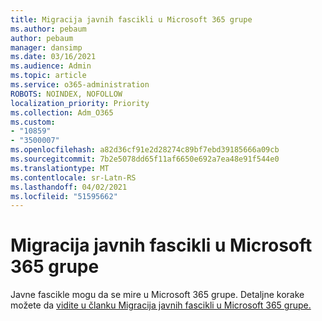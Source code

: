 ```yaml
---
title: Migracija javnih fascikli u Microsoft 365 grupe
ms.author: pebaum
author: pebaum
manager: dansimp
ms.date: 03/16/2021
ms.audience: Admin
ms.topic: article
ms.service: o365-administration
ROBOTS: NOINDEX, NOFOLLOW
localization_priority: Priority
ms.collection: Adm_O365
ms.custom:
- "10859"
- "3500007"
ms.openlocfilehash: a82d36cf91e2d28274c89bf7ebd39185666a09cb
ms.sourcegitcommit: 7b2e5078dd65f11af6650e692a7ea48e91f544e0
ms.translationtype: MT
ms.contentlocale: sr-Latn-RS
ms.lasthandoff: 04/02/2021
ms.locfileid: "51595662"
---
```

# <a name="migrate-public-folders-to-microsoft-365-groups"></a>Migracija javnih fascikli u Microsoft 365 grupe

Javne fascikle mogu da se mire u Microsoft 365 grupe. Detaljne korake možete da [vidite u članku Migracija javnih fascikli u Microsoft 365 grupe.](https://aka.ms/PFToM365Group)